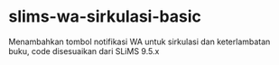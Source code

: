 # slims-wa-sirkulasi-basic
Menambahkan tombol notifikasi WA untuk sirkulasi dan keterlambatan buku, code disesuaikan dari SLiMS 9.5.x
